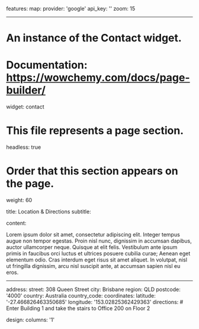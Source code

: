 features:
  map:
    provider: 'google'
    api_key: ''
    zoom: 15

---
# An instance of the Contact widget.
# Documentation: https://wowchemy.com/docs/page-builder/
widget: contact

# This file represents a page section.
headless: true

# Order that this section appears on the page.
weight: 60

title: Location & Directions
subtitle:

content:

Lorem ipsum dolor sit amet, consectetur adipiscing elit. Integer tempus augue non tempor egestas. Proin nisl nunc, dignissim in accumsan dapibus, auctor ullamcorper neque. Quisque at elit felis. Vestibulum ante ipsum primis in faucibus orci luctus et ultrices posuere cubilia curae; Aenean eget elementum odio. Cras interdum eget risus sit amet aliquet. In volutpat, nisl ut fringilla dignissim, arcu nisl suscipit ante, at accumsan sapien nisl eu eros.

---

  address:
    street: 308 Queen Street
    city: Brisbane
    region: QLD
    postcode: '4000'
    country: Australia
    country_code: 
  coordinates:
    latitude: '-27.466826463350685'
    longitude: '153.02825362429363'
  directions: # Enter Building 1 and take the stairs to Office 200 on Floor 2

design:
  columns: '1'
